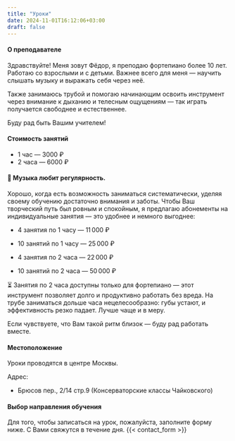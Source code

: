 ```yaml
---
title: "Уроки"
date: 2024-11-01T16:12:06+03:00
draft: false
---
```


#### О преподавателе

Здравствуйте! Меня зовут Фёдор, я преподаю фортепиано более 10 лет. Работаю со взрослыми и с детьми. Важнее всего для меня — научить слышать музыку и выражать себя через неё.

Также занимаюсь трубой и помогаю начинающим освоить инструмент через внимание к дыханию и телесным ощущениям — так играть получается свободнее и естественнее.

Буду рад быть Вашим учителем!

#### Стоимость занятий

- 1 час — 3000 ₽
- 2 часа — 6000 ₽

#### 🎵 Музыка любит регулярность.

Хорошо, когда есть возможность заниматься систематически, уделяя своему обучению достаточно внимания и заботы. Чтобы Ваш творческий путь был ровным и спокойным, я предлагаю абонементы на индивидуальные занятия — это удобнее и немного выгоднее:


- 4 занятия по 1 часу — 11 000 ₽

- 10 занятий по 1 часу — 25 000 ₽

- 4 занятия по 2 часа — 22 000 ₽

- 10 занятий по 2 часа — 50 000 ₽


⏳ Занятия по 2 часа доступны только для фортепиано — этот инструмент позволяет долго и продуктивно работать без вреда.
На трубе заниматься дольше часа нецелесообразно: губы устают, и эффективность резко падает. Лучше чаще и в меру.

Если чувствуете, что Вам такой ритм близок — буду рад работать вместе.

#### Местоположение

Уроки проводятся в центре Москвы.

Адрес: 
- Брюсов пер., 2/14 стр.9 (Консерваторские классы Чайковского)

#### Выбор направления обучения

Для того, чтобы записаться на урок, пожалуйста, заполните форму ниже. С Вами свяжутся в течение дня.
{{< contact_form >}}






